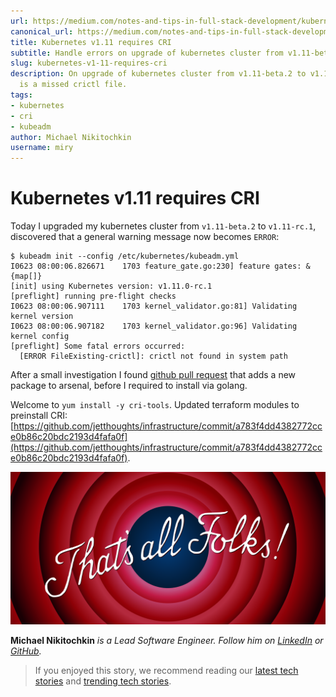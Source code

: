 ```yaml
---
url: https://medium.com/notes-and-tips-in-full-stack-development/kubernetes-v1-11-requires-cri-8a181f621bb7
canonical_url: https://medium.com/notes-and-tips-in-full-stack-development/kubernetes-v1-11-requires-cri-8a181f621bb7
title: Kubernetes v1.11 requires CRI
subtitle: Handle errors on upgrade of kubernetes cluster from v1.11-beta.2 to v1.11-rc.1
slug: kubernetes-v1-11-requires-cri
description: On upgrade of kubernetes cluster from v1.11-beta.2 to v1.11-rc.1, there
  is a missed crictl file.
tags:
- kubernetes
- cri
- kubeadm
author: Michael Nikitochkin
username: miry
---
```


# Kubernetes v1.11 requires CRI

Today I upgraded my kubernetes cluster from `v1.11-beta.2` to `v1.11-rc.1`, discovered that a general warning message now becomes `ERROR`:

```
$ kubeadm init --config /etc/kubernetes/kubeadm.yml
I0623 08:00:06.826671    1703 feature_gate.go:230] feature gates: &{map[]}
[init] using Kubernetes version: v1.11.0-rc.1
[preflight] running pre-flight checks
I0623 08:00:06.907111    1703 kernel_validator.go:81] Validating kernel version
I0623 08:00:06.907182    1703 kernel_validator.go:96] Validating kernel config
[preflight] Some fatal errors occurred:
  [ERROR FileExisting-crictl]: crictl not found in system path
```

After a small investigation I found [github pull request](https://github.com/kubernetes/kubernetes/pull/64836/files) that adds a new package to arsenal, before I required to install via golang.

Welcome to `yum install -y cri-tools`. Updated terraform modules to preinstall CRI: [https://github.com/jetthoughts/infrastructure/commit/a783f4dd4382772cce0b86c20bdc2193d4fafa0f](https://github.com/jetthoughts/infrastructure/commit/a783f4dd4382772cce0b86c20bdc2193d4fafa0f).

![](/assets/2018-06-23-kubernetes-v1-11-requires-cri-1_191jZ4P6L-uGpX-7Fs1zGg.png)

**Michael Nikitochkin** *is a Lead Software Engineer. Follow him on [LinkedIn](https://www.linkedin.com/in/michaelnikitochkin/) or [GitHub](https://github.com/miry).*

> If you enjoyed this story, we recommend reading our [latest tech stories](https://jtway.co/latest) and [trending tech stories](https://jtway.co/trending).


